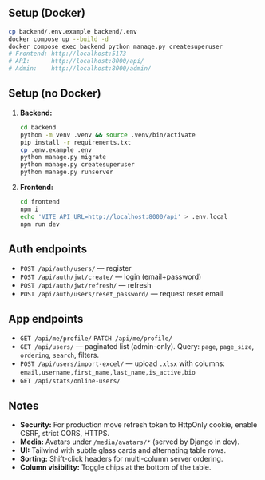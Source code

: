 ## Setup (Docker)
```bash
cp backend/.env.example backend/.env
docker compose up --build -d
docker compose exec backend python manage.py createsuperuser
# Frontend: http://localhost:5173
# API:      http://localhost:8000/api/
# Admin:    http://localhost:8000/admin/
```

## Setup (no Docker)
1. **Backend:**
   ```bash
   cd backend
   python -m venv .venv && source .venv/bin/activate
   pip install -r requirements.txt
   cp .env.example .env
   python manage.py migrate
   python manage.py createsuperuser
   python manage.py runserver
   ```
2. **Frontend:**
   ```bash
   cd frontend
   npm i
   echo 'VITE_API_URL=http://localhost:8000/api' > .env.local
   npm run dev
   ```

## Auth endpoints
- `POST /api/auth/users/` — register
- `POST /api/auth/jwt/create/` — login (email+password)
- `POST /api/auth/jwt/refresh/` — refresh
- `POST /api/auth/users/reset_password/` — request reset email

## App endpoints
- `GET /api/me/profile/` `PATCH /api/me/profile/`
- `GET /api/users/` — paginated list (admin-only). Query: `page`, `page_size`, `ordering`, `search`, filters.
- `POST /api/users/import-excel/` — upload `.xlsx` with columns: `email,username,first_name,last_name,is_active,bio`
- `GET /api/stats/online-users/`

## Notes
- **Security:** For production move refresh token to HttpOnly cookie, enable CSRF, strict CORS, HTTPS.
- **Media:** Avatars under `/media/avatars/*` (served by Django in dev).
- **UI:** Tailwind with subtle glass cards and alternating table rows.
- **Sorting:** Shift-click headers for multi-column server ordering.
- **Column visibility:** Toggle chips at the bottom of the table.
